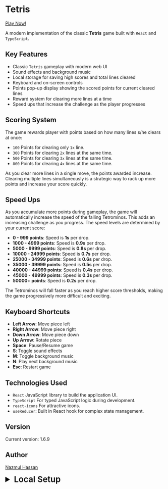 # Tetris

[Play Now!](https://tetris-nhb.vercel.app/)

A modern implementation of the classic **Tetris** game built with `React` and `TypeScript`.

## Key Features

- Classic `Tetris` gameplay with modern web UI
- Sound effects and background music
- Local storage for saving high scores and total lines cleared
- Keyboard and on-screen controls
- Points pop-up display showing the scored points for current cleared lines
- Reward system for clearing more lines at a time
- Speed ups that increase the challenge as the player progresses

## Scoring System

The game rewards player with points based on how many lines s/he clears at once:

- `100` Points for clearing only `1x` line.
- `300` Points for clearing `2x` lines at the same time.
- `500` Points for clearing `3x` lines at the same time.
- `800` Points for clearing `4x` lines at the same time.

As you clear more lines in a single move, the points awarded increase. Clearing multiple lines simultaneously is a strategic way to rack up more points and increase your score quickly.

## Speed Ups

As you accumulate more points during gameplay, the game will automatically increase the speed of the falling Tetrominos. This adds an increasing challenge as you progress. The speed levels are determined by your current score:

- **0 - 999 points**: Speed is **1s** per drop.
- **1000 - 4999 points**: Speed is **0.9s** per drop.
- **5000 - 9999 points**: Speed is **0.8s** per drop.
- **10000 - 24999 points**: Speed is **0.7s** per drop.
- **25000 - 34999 points**: Speed is **0.6s** per drop.
- **35000 - 39999 points**: Speed is **0.5s** per drop.
- **40000 - 44999 points**: Speed is **0.4s** per drop.
- **45000 - 49999 points**: Speed is **0.3s** per drop.
- **50000+ points**: Speed is **0.2s** per drop.

The Tetrominos will fall faster as you reach higher score thresholds, making the game progressively more difficult and exciting.

## Keyboard Shortcuts

- **Left Arrow**: Move piece left
- **Right Arrow**: Move piece right
- **Down Arrow**: Move piece down
- **Up Arrow**: Rotate piece
- **Space**: Pause/Resume game
- **S**: Toggle sound effects
- **M**: Toggle background music
- **N**: Play next background music
- **Esc**: Restart game

## Technologies Used

- `React` JavaScript library to build the application UI.
- `TypeScript` For typed JavaScript logic during development.
- `react-icons` For attractive icons.
- `useReducer`: Built in React hook for complex state management.

## Version

Current version: 1.6.9

## Author

[Nazmul Hassan](https://nazmul-nhb.vercel.app)

<details>
   <summary
      style="
         font-weight: 600;
         font-size: 26px;
         cursor: pointer;
         color: black;
      "
   >
      Local Setup
   </summary>

### Set up the Project Locally

   To set up the project locally, follow these steps:

   1. Clone the repository:

      ```bash
      git clone https://github.com/nazmul-nhb/tetris.git
      ```

   2. Navigate to the project directory:

      ```bash
      cd tetris
      ```

   3. If you are using `npm` `yarn` or any other package manager rather than `pnpm` delete the `pnpm lockfile`:

      ```bash
      rm pnpm-lock.yaml
      ```

   4. Install the dependencies using your preferred package manager:

      **Using pnpm:**

      ```bash
      pnpm install
      ```

      **Using npm:**

      ```bash
      npm install
      ```

      **Using yarn:**

      ```bash
      yarn install
      ```

### Run the Project Locally

   To run the project locally, use the following command:

   **Using pnpm:**

   ```bash
   pnpm dev
   ```

   **Using npm:**

   ```bash
   npm run dev
   ```

   **Using yarn:**

   ```bash
   yarn dev
   ```

   This will start the development server and you can view the application in your browser at `http://localhost:5173` (or the `port` specified in your console).

### Build for Production

   To create a production build, run:

   **Using pnpm:**

   ```bash
   pnpm build
   ```

   **Using npm:**

   ```bash
   npm run build
   ```

   **Using yarn:**

   ```bash
   yarn build
   ```

</details>
